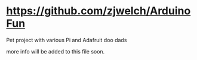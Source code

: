# https://github.com/zjwelch/ArduinoFun
Pet project with various Pi and Adafruit doo dads

more info will be added to this file soon.

